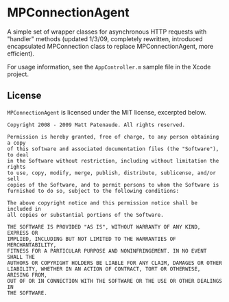 MPConnectionAgent
=================
A simple set of wrapper classes for asynchronous HTTP requests with "handler" methods (updated 1/3/09, completely rewritten, introduced encapsulated MPConnection class to replace MPConnectionAgent, more efficient).

For usage information, see the `AppController.m` sample file in the Xcode project.

License
-------
`MPConnectionAgent` is licensed under the MIT license, excerpted below.

	Copyright 2008 - 2009 Matt Patenaude. All rights reserved.

	Permission is hereby granted, free of charge, to any person obtaining a copy
	of this software and associated documentation files (the "Software"), to deal
	in the Software without restriction, including without limitation the rights
	to use, copy, modify, merge, publish, distribute, sublicense, and/or sell
	copies of the Software, and to permit persons to whom the Software is
	furnished to do so, subject to the following conditions:

	The above copyright notice and this permission notice shall be included in
	all copies or substantial portions of the Software.

	THE SOFTWARE IS PROVIDED "AS IS", WITHOUT WARRANTY OF ANY KIND, EXPRESS OR
	IMPLIED, INCLUDING BUT NOT LIMITED TO THE WARRANTIES OF MERCHANTABILITY,
	FITNESS FOR A PARTICULAR PURPOSE AND NONINFRINGEMENT. IN NO EVENT SHALL THE
	AUTHORS OR COPYRIGHT HOLDERS BE LIABLE FOR ANY CLAIM, DAMAGES OR OTHER
	LIABILITY, WHETHER IN AN ACTION OF CONTRACT, TORT OR OTHERWISE, ARISING FROM,
	OUT OF OR IN CONNECTION WITH THE SOFTWARE OR THE USE OR OTHER DEALINGS IN
	THE SOFTWARE.